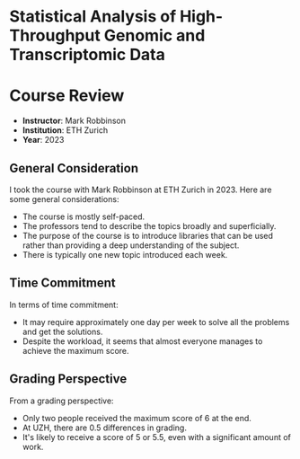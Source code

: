 # Statistical Analysis of High-Throughput Genomic and Transcriptomic Data
 

 
# Course Review
- **Instructor**: Mark Robbinson
- **Institution**: ETH Zurich
- **Year**: 2023

## General Consideration

I took the course with Mark Robbinson at ETH Zurich in 2023. Here are some general considerations:

- The course is mostly self-paced.
- The professors tend to describe the topics broadly and superficially.
- The purpose of the course is to introduce libraries that can be used rather than providing a deep understanding of the subject.
- There is typically one new topic introduced each week.

## Time Commitment

In terms of time commitment:

- It may require approximately one day per week to solve all the problems and get the solutions.
- Despite the workload, it seems that almost everyone manages to achieve the maximum score.

## Grading Perspective

From a grading perspective:

- Only two people received the maximum score of 6 at the end.
- At UZH, there are 0.5 differences in grading.
- It's likely to receive a score of 5 or 5.5, even with a significant amount of work.

